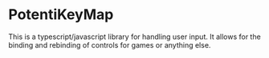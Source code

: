 # PotentiKeyMap

This is a typescript/javascript library for handling user input. It allows for the binding and rebinding of controls for games or anything else. 

